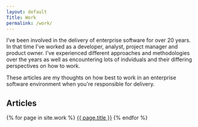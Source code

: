 ```yaml
---
layout: default
Title: Work
permalink: /work/
---
```


I’ve been involved in the delivery of enterprise software for over 20 years. In that time I’ve worked as a developer, analyst, project manager and product owner. I've experienced different approaches and methodologies over the years as well as encountering lots of indviduals and their differing perspectives on how to work. 

These articles are my thoughts on how best to work in an enterprise software environment when you're responsible for delivery.

## Articles


{% for page in site.work %}
<a href="{{ page.url }}">{{ page.title }}</a>
{% endfor %}
